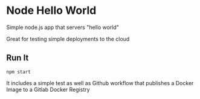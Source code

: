 # Node Hello World

Simple node.js app that servers "hello world"

Great for testing simple deployments to the cloud

## Run It

`npm start`

It includes a simple test as well as Github workflow that publishes a Docker Image to a Gitlab Docker Registry
